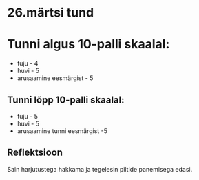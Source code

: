 # 26.märtsi tund

# Tunni algus 10-palli skaalal:

-   tuju - 4
-   huvi - 5
-   arusaamine eesmärgist - 5

## Tunni lõpp 10-palli skaalal:

-   tuju - 5
-   huvi - 5
-   arusaamine tunni eesmärgist -5

## Reflektsioon

Sain harjutustega hakkama ja tegelesin piltide panemisega edasi.
